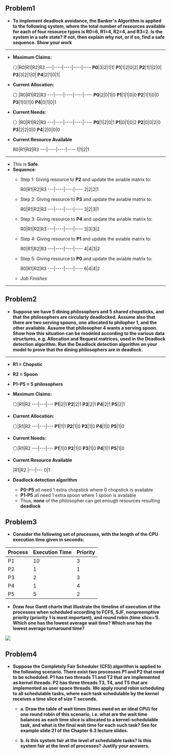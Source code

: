 Problem1
-----------------
* **To implement deadlock avoidance, the Banker's Algorithm is applied to the following system, where the total number of resources
available for each of four resource types is R0=6, R1=4, R2=4, and R3=2. Is the system in a safe state? If not, then explain why not, or if so, find a safe sequence. Show your work**

--------------------------


* **Maximum Claims:**

  :white_circle:|R0|R1|R2|R3
---|----|----|----|----
**P0**|3|2|1|1|
**P1**|1|2|0|2|
**P2**|1|1|2|0|
**P3**|3|2|1|0|
**P4**|2|1|0|1|


* **Current Allocation:**

  :white_circle: |R0|R1|R2|R3
---|----|----|----|----
**P0**|2|0|1|0
**P1**|1|1|0|0
**P2**|1|1|0|0
**P3**|1|0|1|0
**P4**|0|1|0|1

* **Current Needs:**

  :white_circle: |R0|R1|R2|R3
---|----|----|----|----
**P0**|1|2|0|1
**P1**|0|1|0|2
**P2**|0|0|2|0
**P3**|2|2|0|0
**P4**|2|0|0|0

* **Current Resource Available**

  R0|R1|R2|R3
---|----|----|----
1|1|2|1

--------------------------
* This is **Safe**. 
* **Sequence**:
  - Step 1: Giving resource to **P2** and update the aviable matrix to:
  
  
    R0|R1|R2|R3
---|----|----|----
2|2|2|1 
  
  - Step 2: Giving resource to **P3** and update the aviable matrix to:
  
  
    R0|R1|R2|R3
---|----|----|----
3|2|3|1

  - Step 3: Giving resource to **P4** and update the aviable matrix to:
  
  
    R0|R1|R2|R3
---|----|----|----
3|3|3|2

  - Step 4: Giving resource to **P1** and update the aviable matrix to:
  
  
    R0|R1|R2|R3
---|----|----|----
4|4|3|2

  - Step 5: Giving resource to **P0** and update the aviable matrix to:
  
  
    R0|R1|R2|R3
---|----|----|----
6|4|4|2

  - *Job Finishes*
  
  
-----------------------------------------------
Problem2
-------------

* **Suppose we have 5 dining philosophers and 5 shared chopsticks, and that the philosophers are circularly deadlocked.  Assume also that there are two serving spoons, one allocated to philopher 1, and the other available.  Assume that philosopher 4 wants a serving spoon.  Show how this situation can be modeled according to the various data structures, e.g. Allocation and Request matrices, used in the Deadlock detection algorithm.  Run the Deadlock detection algorithm on your model to prove that the dining philosophers are in deadlock.**

--------------------------
* **R1 = Chopstic**
* **R2 = Spoon**
* **P1-P5 = 5 philosophers**





* **Maximum Claims:**

  :white_circle:|R1|R2
---|---|---
**P1**|2|1
**P2**|2|1
**P3**|2|1
**P4**|2|1
**P5**|2|1


* **Current Allocation:**

  :white_circle:|R1|R2
---|---|---
**P1**|1|1
**P2**|1|0
**P3**|1|0
**P4**|1|0
**P5**|1|0

* **Current Needs:**

  :white_circle:|R1|R2
---|---|---
**P1**|1|0
**P2**|1|0
**P3**|1|0
**P4**|1|1
**P5**|1|0

* **Current Resource Available**

  |R1|R2
|---|---
0|1
 
* **Deadlock detection algorithm**
  - **P0-P5** all need 1 extra chopstick where 0 chopstick is available
  - **P1-P5** all need 1 extra spoon where 1 spoon is available
  - Thus, **none** of the philosopher can get enough resources resulting **deadlock**

Problem3
---------------
* **Consider the following set of processes, with the length of
the CPU execution time given in seconds:**


Process|	Execution Time	|Priority
-----------|-------------|-------------
P1|	10 	|3
P2|	1|	1
P3	|2|	3
P4	|1	|4
P5	|5|	2

* **Draw four Gantt charts that illustrate the timeline of execution of
the processes when scheduled according to FCFS, SJF, nonpreemptive
priority (priority 1 is most important), and round robin (time
slice=1). Which one has the lowest average wait time? Which one
has the lowest average turnaround time?**

![](http://s7.postimg.org/3uhyqsegr/img001.jpg)



Problem4
--------------

* **Suppose the Completely Fair Scheduler (CFS) algorithm is applied to the following scenario.  There exist two processes P1 and P2 that need to be scheduled.  P1 has two threads T1 and T2 that are implemented as kernel threads.  P2 has three threads T3, T4, and T5 that are implemented as user space threads.  We apply round robin scheduling to all schedulable tasks, where each task schedulable by the kernel receives a time slice of size T seconds.**

  - **a. Draw the table of wait times (times owed on an ideal CPU) for one round robin of this scenario, i.e. what are the wait time balances as each time slice is allocated to a kernel-schedulable task, and what is the final wait time for each such task?  See for example slide 21 of the Chapter 6.3 lecture slides.**

  - **b. Is this system fair at the level of schedulable tasks?  Is this system fair at the level of processes?  Justify your answers.**
